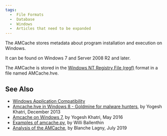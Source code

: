 ```yaml
---
tags:
  -  File Formats
  -  Database
  -  Windows
  -  Articles that need to be expanded
---
```

The AMCache stores metadata about program installation and
execution on Windows.

It can be found on Windows 7 and Server 2008 R2 and later.

The AMCache is stored in the [Windows NT Registry File
(regf)](windows_nt_registry_file_(regf).md) format in a file
named AMCache.hve.

## See Also

- [Windows Application
  Compatibility](windows_application_compatibility.md)
- [Amcache.hve in Windows 8 - Goldmine for malware
  hunters](http://www.swiftforensics.com/2013/12/amcachehve-in-windows-8-goldmine-for.html),
  by Yogesh Khatri, December 2013
- [Amcache on Windows
  7](http://www.swiftforensics.com/2016/05/amcache-on-windows-7.html),
  by Yogesh Khatri, May 2016
- [Examples of
  amcache.py](https://gist.github.com/williballenthin/ee512eacb672320f2df5),
  by Willi Ballenthin
- [Analysis of the
  AMCache](https://www.ssi.gouv.fr/uploads/2019/01/anssi-coriin_2019-analysis_amcache.pdf),
  by Blanche Lagny, July 2019

